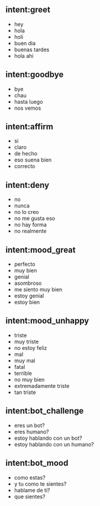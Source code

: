 ## intent:greet
- hey
- hola
- holi
- buen dia
- buenas tardes
- hola ahi

## intent:goodbye
- bye
- chau
- hasta luego
- nos vemos

## intent:affirm
- si
- claro
- de hecho
- eso suena bien
- correcto

## intent:deny
- no
- nunca
- no lo creo
- no me gusta eso
- no hay forma
- no realmente

## intent:mood_great
- perfecto
- muy bien
- genial
- asombroso
- me siento muy bien
- estoy genial
- estoy bien

## intent:mood_unhappy
- triste
- muy triste
- no estoy feliz
- mal
- muy mal
- fatal
- terrible
- no muy bien
- extremadamente triste
- tan triste

## intent:bot_challenge
- eres un bot?
- eres humano?
- estoy hablando con un bot?
- estoy hablando con un humano?

## intent:bot_mood
- como estas?
- y tu como te sientes?
- hablame de ti?
- que sientes?
